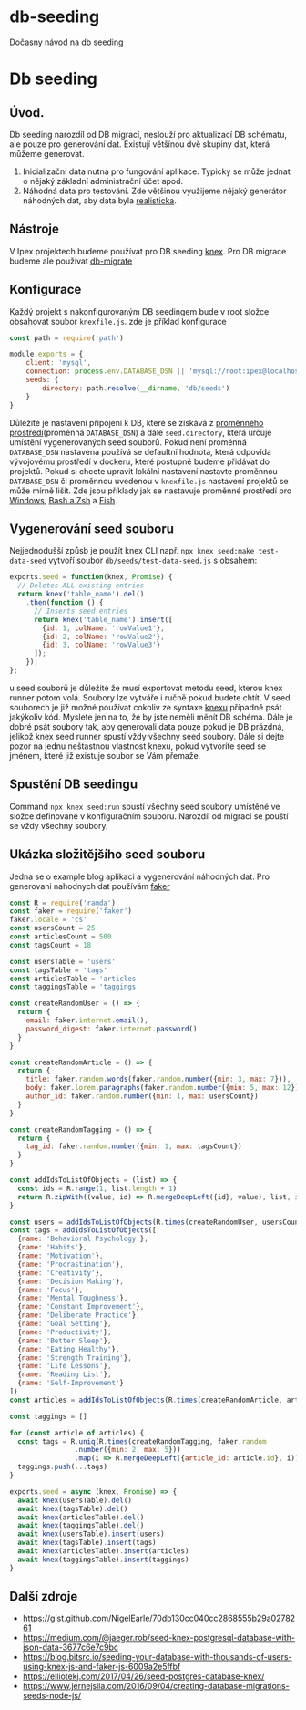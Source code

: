 # db-seeding
Dočasny návod na db seeding

# Db seeding

## Úvod.

Db seeding narozdíl od DB migrací, neslouží pro aktualizací DB schématu, ale pouze pro generování dat. 
Existují většínou dvě skupiny dat, která můžeme generovat. 
1. Inicializační data nutná pro fungování aplikace. Typicky se může jednat o nějaký základní administrační účet apod.
2. Náhodná data pro testování. Zde většinou využijeme nějaký generátor náhodných dat, aby data byla [realisticka](https://medium.freecodecamp.org/how-our-test-data-generator-makes-fake-data-look-real-ace01c5bde4a). 

## Nástroje
V Ipex projektech budeme používat pro DB seeding [knex](https://knexjs.org/#Seeds-CLI). Pro DB migrace budeme ale používat [db-migrate](https://db-migrate.readthedocs.io/en/latest/#db-migrate)

## Konfigurace 
Každý projekt s nakonfigurovaným DB seedingem bude v root složce obsahovat soubor `knexfile.js`. zde je příklad konfigurace 
```javascript
const path = require('path')

module.exports = {
    client: 'mysql',
    connection: process.env.DATABASE_DSN || 'mysql://root:ipex@localhost:3306/ipbxdata',
    seeds: {
        directory: path.resolve(__dirname, 'db/seeds')
    }
}
```
Důležité je nastavení přípojení k DB, které se získává z [proměnného prostředí](https://12factor.net/config)(proměnná `DATABASE_DSN`) a dále `seed.directory`, která určuje umístění vygenerovaných seed souborů. Pokud není proménná `DATABASE_DSN` nastavena používá se defaultní hodnota, která odpovída vývojovému prostředí v dockeru, které postupně budeme přidávat do projektů. Pokud si chcete upravit lokální nastavení nastavte proměnnou `DATABASE_DSN` či proměnnou uvedenou v `knexfile.js` nastavení projektů se může mírně lišit. Zde jsou příklady jak se nastavuje proměnné prostředí pro [Windows](http://www.dowdandassociates.com/blog/content/howto-set-an-environment-variable-in-windows-command-line-and-registry/), [Bash a Zsh](https://flaviocopes.com/shell-environment-variables/) a [Fish](https://fishshell.com/docs/current/faq.html).

## Vygenerování seed souboru
Nejjednodušší způsb je použít knex CLI např. `npx knex seed:make test-data-seed` vytvoří soubor `db/seeds/test-data-seed.js` s obsahem:
```javascript
exports.seed = function(knex, Promise) {
  // Deletes ALL existing entries
  return knex('table_name').del()
    .then(function () {
      // Inserts seed entries
      return knex('table_name').insert([
        {id: 1, colName: 'rowValue1'},
        {id: 2, colName: 'rowValue2'},
        {id: 3, colName: 'rowValue3'}
      ]);
    });
};
```
u seed souborů je důležité že musí exportovat metodu seed, kterou knex runner potom volá. Soubory lze vytváře i ručně pokud budete chtít. V seed souborech je již možné používat cokoliv ze syntaxe [knexu](https://knexjs.org/) případně psát jakýkoliv kód. Myslete jen na to, že by jste neměli měnít DB schéma. Dále je dobré psát soubory tak, aby generovali data pouze pokud je DB prázdná, jelikož knex seed runner spustí vždy všechny seed soubory. Dále si dejte pozor na jednu neštastnou vlastnost knexu, pokud vytvoríte seed se jménem, které již existuje soubor se Vám přemaže. 

## Spustění DB seedingu
Command `npx knex seed:run` spustí všechny seed soubory umístěné ve složce definované v konfiguračním souboru. Narozdíl od migrací se pouští se vždy všechny soubory. 

## Ukázka složitějšího seed souboru
Jedna se o example blog aplikaci a vygenerování náhodných dat. Pro generovani nahodnych dat používám [faker](https://www.npmjs.com/package/faker)
```javascript
const R = require('ramda')
const faker = require('faker')
faker.locale = 'cs'
const usersCount = 25
const articlesCount = 500
const tagsCount = 18

const usersTable = 'users'
const tagsTable = 'tags'
const articlesTable = 'articles'
const taggingsTable = 'taggings'

const createRandomUser = () => {
  return {
    email: faker.internet.email(),
    password_digest: faker.internet.password()
  }
}

const createRandomArticle = () => {
  return {
    title: faker.random.words(faker.random.number({min: 3, max: 7})),
    body: faker.lorem.paragraphs(faker.random.number({min: 5, max: 12})),
    author_id: faker.random.number({min: 1, max: usersCount})
  }
}

const createRandomTagging = () => {
  return {
    tag_id: faker.random.number({min: 1, max: tagsCount})
  }
}

const addIdsToListOfObjects = (list) => {
  const ids = R.range(1, list.length + 1)
  return R.zipWith((value, id) => R.mergeDeepLeft({id}, value), list, ids)
}

const users = addIdsToListOfObjects(R.times(createRandomUser, usersCount))
const tags = addIdsToListOfObjects([
  {name: 'Behavioral Psychology'},
  {name: 'Habits'},
  {name: 'Motivation'},
  {name: 'Procrastination'},
  {name: 'Creativity'},
  {name: 'Decision Making'},
  {name: 'Focus'},
  {name: 'Mental Toughness'},
  {name: 'Constant Improvement'},
  {name: 'Deliberate Practice'},
  {name: 'Goal Setting'},
  {name: 'Productivity'},
  {name: 'Better Sleep'},
  {name: 'Eating Healthy'},
  {name: 'Strength Training'},
  {name: 'Life Lessons'},
  {name: 'Reading List'},
  {name: 'Self-Improvement'}
])
const articles = addIdsToListOfObjects(R.times(createRandomArticle, articlesCount))

const taggings = []

for (const article of articles) {
  const tags = R.uniq(R.times(createRandomTagging, faker.random
                .number({min: 2, max: 5}))
                .map(i => R.mergeDeepLeft({article_id: article.id}, i)))
  taggings.push(...tags)
}

exports.seed = async (knex, Promise) => {
  await knex(usersTable).del()
  await knex(tagsTable).del()
  await knex(articlesTable).del()
  await knex(taggingsTable).del()
  await knex(usersTable).insert(users)
  await knex(tagsTable).insert(tags)
  await knex(articlesTable).insert(articles)
  await knex(taggingsTable).insert(taggings)
}
```

## Další zdroje

* https://gist.github.com/NigelEarle/70db130cc040cc2868555b29a0278261
* https://medium.com/@jaeger.rob/seed-knex-postgresql-database-with-json-data-3677c6e7c9bc
* https://blog.bitsrc.io/seeding-your-database-with-thousands-of-users-using-knex-js-and-faker-js-6009a2e5ffbf
* https://elliotekj.com/2017/04/26/seed-postgres-database-knex/
* https://www.jernejsila.com/2016/09/04/creating-database-migrations-seeds-node-js/
